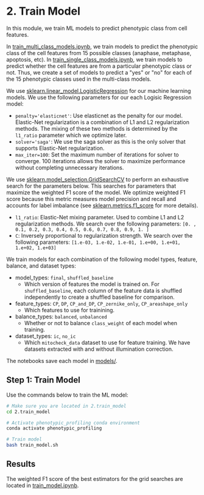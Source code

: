 # 2. Train Model

In this module, we train ML models to predict phenotypic class from cell features.

In [train_multi_class_models.ipynb](train_multi_class_models.ipynb), we train models to predict the phenotypic class of the cell features from 15 possible classes (anaphase, metaphase, apoptosis, etc).
In [train_single_class_models.ipynb](train_single_class_models.ipynb), we train models to predict whether the cell features are from a particular phenotypic class or not.
Thus, we create a set of models to predict a "yes" or "no" for each of the 15 phenotypic classes used in the multi-class models. 

We use [sklearn.linear_model.LogisticRegression](https://scikit-learn.org/stable/modules/generated/sklearn.linear_model.LogisticRegression.html) for our machine learning models.
We use the following parameters for our each Logisic Regression model:

- `penalty='elasticnet'`: Use elasticnet as the penalty for our model.
Elastic-Net regularization is a combination of L1 and L2 regularization methods.
The mixing of these two methods is determined by the `l1_ratio` parameter which we optimize later.
- `solver='saga'`: We use the saga solver as this is the only solver that supports Elastic-Net regularization.
- `max_iter=100`: Set the maximum number of iterations for solver to converge. 100 iterations allows the solver to maximize performance without completing unnecessary iterations.

We use [sklearn.model_selection.GridSearchCV](https://scikit-learn.org/stable/modules/generated/sklearn.model_selection.GridSearchCV.html#sklearn.model_selection.GridSearchCV) to perform an exhaustive search for the parameters below.
This searches for parameters that maximize the weighted F1 score of the model.
We optimize weighted F1 score because this metric measures model precision and recall and accounts for label imbalance (see [sklearn.metrics.f1_score](https://scikit-learn.org/stable/modules/generated/sklearn.metrics.f1_score.html) for more details).

- `l1_ratio`: Elastic-Net mixing parameter.
Used to combine L1 and L2 regularization methods.
We search over the following parameters: `[0. , 0.1, 0.2, 0.3, 0.4, 0.5, 0.6, 0.7, 0.8, 0.9, 1. ]`
- `C`: Inversely proportional to regularization strength.
We search over the following parameters: `[1.e-03, 1.e-02, 1.e-01, 1.e+00, 1.e+01, 1.e+02, 1.e+03]`

We train models for each combination of the following model types, feature, balance, and dataset types:
- model_types: `final`, `shuffled_baseline`
    - Which version of features the model is trained on. For `shuffled_baseline`, each column of the feature data is shuffled independently to create a shuffled baseline for comparison.
- feature_types: `CP`, `DP`, `CP_and_DP`, `CP_zernike_only`, `CP_areashape_only`
    - Which features to use for trainining.
- balance_types: `balanced`, `unbalanced`
    - Whether or not to balance `class_weight` of each model when training.
- dataset_types: `ic`, `no_ic`
    - Which `mitocheck_data` dataset to use for feature training. We have datasets extracted with and without illumination correction.

The notebooks save each model in [models/](models/).

## Step 1: Train Model

Use the commands below to train the ML model:

```sh
# Make sure you are located in 2.train_model
cd 2.train_model

# Activate phenotypic_profiling conda environment
conda activate phenotypic_profiling

# Train model
bash train_model.sh
```

## Results

The weighted F1 score of the best estimators for the grid searches are located in [train_model.ipynb](train_model.ipynb).